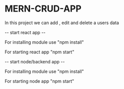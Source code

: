 # MERN-CRUD-APP
In this project we can add , edit and delete a users data

-- start react app --

For installing module use "npm install"

For starting react app "npm start"
   
-- start node/backend app --

For installing module use "npm install"

For starting node app "npm start"



